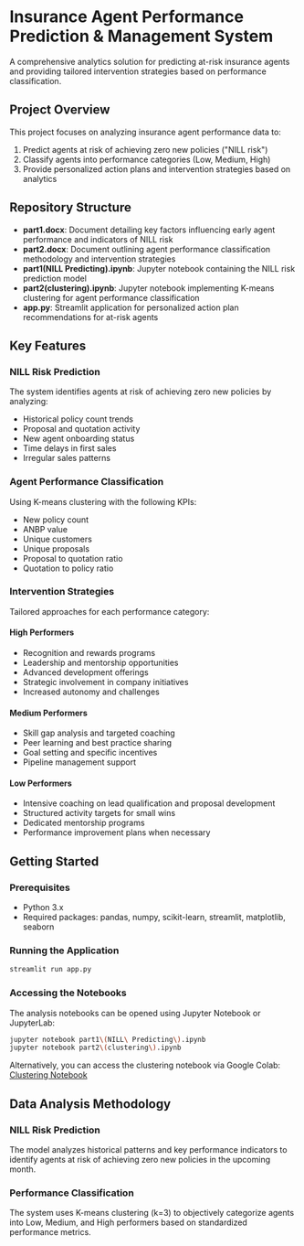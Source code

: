 # Insurance Agent Performance Prediction & Management System

A comprehensive analytics solution for predicting at-risk insurance agents and providing tailored intervention strategies based on performance classification.

## Project Overview

This project focuses on analyzing insurance agent performance data to:

1. Predict agents at risk of achieving zero new policies ("NILL risk")
2. Classify agents into performance categories (Low, Medium, High)
3. Provide personalized action plans and intervention strategies based on analytics

## Repository Structure

- **part1.docx**: Document detailing key factors influencing early agent performance and indicators of NILL risk
- **part2.docx**: Document outlining agent performance classification methodology and intervention strategies
- **part1(NILL Predicting).ipynb**: Jupyter notebook containing the NILL risk prediction model
- **part2(clustering).ipynb**: Jupyter notebook implementing K-means clustering for agent performance classification
- **app.py**: Streamlit application for personalized action plan recommendations for at-risk agents

## Key Features

### NILL Risk Prediction

The system identifies agents at risk of achieving zero new policies by analyzing:

- Historical policy count trends
- Proposal and quotation activity
- New agent onboarding status
- Time delays in first sales
- Irregular sales patterns

### Agent Performance Classification

Using K-means clustering with the following KPIs:

- New policy count
- ANBP value
- Unique customers
- Unique proposals
- Proposal to quotation ratio
- Quotation to policy ratio

### Intervention Strategies

Tailored approaches for each performance category:

#### High Performers

- Recognition and rewards programs
- Leadership and mentorship opportunities
- Advanced development offerings
- Strategic involvement in company initiatives
- Increased autonomy and challenges

#### Medium Performers

- Skill gap analysis and targeted coaching
- Peer learning and best practice sharing
- Goal setting and specific incentives
- Pipeline management support

#### Low Performers

- Intensive coaching on lead qualification and proposal development
- Structured activity targets for small wins
- Dedicated mentorship programs
- Performance improvement plans when necessary

## Getting Started

### Prerequisites

- Python 3.x
- Required packages: pandas, numpy, scikit-learn, streamlit, matplotlib, seaborn

### Running the Application

```bash
streamlit run app.py
```

### Accessing the Notebooks

The analysis notebooks can be opened using Jupyter Notebook or JupyterLab:

```bash
jupyter notebook part1\(NILL\ Predicting\).ipynb
jupyter notebook part2\(clustering\).ipynb
```

Alternatively, you can access the clustering notebook via Google Colab: [Clustering Notebook](https://colab.research.google.com/drive/1w2jd0k7so7J_VnocH5IV8Xkoki2rfsK9?usp=sharing)

## Data Analysis Methodology

### NILL Risk Prediction

The model analyzes historical patterns and key performance indicators to identify agents at risk of achieving zero new policies in the upcoming month.

### Performance Classification

The system uses K-means clustering (k=3) to objectively categorize agents into Low, Medium, and High performers based on standardized performance metrics.

